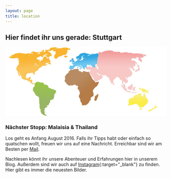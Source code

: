 ```yaml
---
layout: page
title: location
---
```


## Hier findet ihr uns gerade: Stuttgart

![Weltkarte](/img/world.jpg)

### Nächster Stopp: Malaisia & Thailand

Los geht es Anfang August 2016. Falls ihr Tipps habt oder einfach so quatschen wollt, freuen wir uns auf eine Nachricht. Erreichbar sind wir am Besten per [Mail](mailto:hi@immerguteswetter.de). 

Nachlesen könnt ihr unsere Abenteuer und Erfahrungen hier in unserem Blog. Außerdem sind wir auch auf [Instagram](https://www.instagram.com/immerguteswetter/){:target="_blank"} zu finden. Hier gibt es immer die neuesten Bilder.

